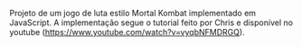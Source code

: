 Projeto de um jogo de luta estilo Mortal Kombat implementado em JavaScript. A implementação segue o tutorial feito por Chris e disponível no youtube (https://www.youtube.com/watch?v=vyqbNFMDRGQ). 
